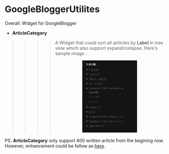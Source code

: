 # GoogleBloggerUtilites
Overall: Widget for  GoogleBlogger

* **ArticleCategory**
>>>>A Widget that could sort all airticles by **Label** in 
tree view which also support expand/collapse. Here's sample image : 
>>>><div align="center"><img src="https://raw.githubusercontent.com/WindAzure/GoogleBloggerUtilites/master/Samples%20Image/ArticleCategory.png" width="50%" height="50%"></div>


PS.  **ArticleCategory** only support 400 written aritcle from the begining now. However, enhancement could be follow as [here](https://too-clever-by-half.blogspot.com/2011/12/blog-feed-500-post-limit-for-more-than.html).
